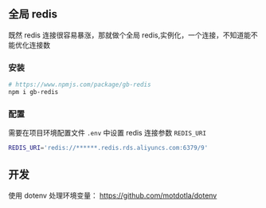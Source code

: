 ## 全局 redis

既然 redis 连接很容易暴涨，那就做个全局 redis,实例化，一个连接，不知道能不能优化连接数

### 安装

```sh
# https://www.npmjs.com/package/gb-redis
npm i gb-redis
```

### 配置

需要在项目环境配置文件 `.env` 中设置 redis 连接参数 `REDIS_URI`

```sh
REDIS_URI='redis://******.redis.rds.aliyuncs.com:6379/9'
```

## 开发

使用 dotenv 处理环境变量： https://github.com/motdotla/dotenv
